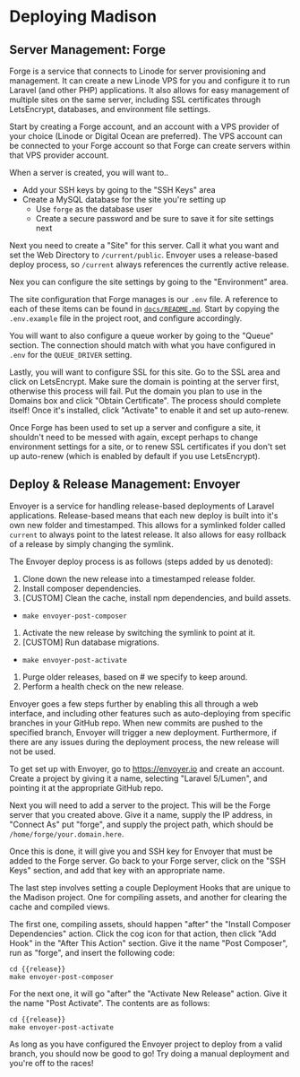 # Deploying Madison

## Server Management: Forge

Forge is a service that connects to Linode for server provisioning and
management. It can create a new Linode VPS for you and configure it to run
Laravel (and other PHP) applications. It also allows for easy management of
multiple sites on the same server, including SSL certificates through
LetsEncrypt, databases, and environment file settings.

Start by creating a Forge account, and an account with a VPS provider of your
choice (Linode or Digital Ocean are preferred). The VPS account can be connected
to your Forge account so that Forge can create servers within that VPS provider
account.

When a server is created, you will want to..

* Add your SSH keys by going to the "SSH Keys" area
* Create a MySQL database for the site you're setting up
  * Use `forge` as the database user
  * Create a secure password and be sure to save it for site settings next

Next you need to create a "Site" for this server. Call it what you want and set
the Web Directory to `/current/public`. Envoyer uses a release-based deploy
process, so `/current` always references the currently active release.

Nex you can configure the site settings by going to the "Environment" area.

The site configuration that Forge manages is our `.env` file. A reference to
each of these items can be found in [`docs/README.md`](/docs/README.md). Start
by copying the `.env.example` file in the project root, and configure
accordingly.

You will want to also configure a queue worker by going to the "Queue" section.
The connection should match with what you have configured in `.env` for the
`QUEUE_DRIVER` setting.

Lastly, you will want to configure SSL for this site. Go to the SSL area and
click on LetsEncrypt. Make sure the domain is pointing at the server first,
otherwise this process will fail. Put the domain you plan to use in the Domains
box and click "Obtain Certificate". The process should complete itself! Once
it's installed, click "Activate" to enable it and set up auto-renew.

Once Forge has been used to set up a server and configure a site, it shouldn't
need to be messed with again, except perhaps to change environment settings for
a site, or to renew SSL certificates if you don't set up auto-renew (which is
enabled by default if you use LetsEncrypt).

## Deploy & Release Management: Envoyer

Envoyer is a service for handling release-based deployments of Laravel
applications. Release-based means that each new deploy is built into it's own
new folder and timestamped. This allows for a symlinked folder called `current`
to always point to the latest release. It also allows for easy rollback of a
release by simply changing the symlink.

The Envoyer deploy process is as follows (steps added by us denoted):

1. Clone down the new release into a timestamped release folder.
1. Install composer dependencies.
1. [CUSTOM] Clean the cache, install npm dependencies, and build assets.
  * `make envoyer-post-composer`
1. Activate the new release by switching the symlink to point at it.
1. [CUSTOM] Run database migrations.
  * `make envoyer-post-activate`
1. Purge older releases, based on # we specify to keep around.
1. Perform a health check on the new release.

Envoyer goes a few steps further by enabling this all through a web interface,
and including other features such as auto-deploying from specific branches in
your GitHub repo. When new commits are pushed to the specified branch, Envoyer
will trigger a new deployment. Furthermore, if there are any issues during the
deployment process, the new release will not be used.

To get set up with Envoyer, go to https://envoyer.io and create an account.
Create a project by giving it a name, selecting "Laravel 5/Lumen", and pointing
it at the appropriate GitHub repo.

Next you will need to add a server to the project. This will be the Forge server
that you created above. Give it a name, supply the IP address, in "Connect As"
put "forge", and supply the project path, which should be
`/home/forge/your.domain.here`.

Once this is done, it will give you and SSH key for Envoyer that must be added
to the Forge server. Go back to your Forge server, click on the "SSH Keys"
section, and add that key with an appropriate name.

The last step involves setting a couple Deployment Hooks that are unique to the
Madison project. One for compiling assets, and another for clearing the cache
and compiled views.

The first one, compiling assets, should happen "after" the "Install Composer
Dependencies" action. Click the cog icon for that action, then click "Add Hook"
in the "After This Action" section. Give it the name "Post Composer", run as
"forge", and insert the following code:

```
cd {{release}}
make envoyer-post-composer
```

For the next one, it will go "after" the "Activate New Release" action. Give it
the name "Post Activate". The contents are as follows:

```
cd {{release}}
make envoyer-post-activate
```

As long as you have configured the Envoyer project to deploy from a valid
branch, you should now be good to go! Try doing a manual deployment and you're
off to the races!
